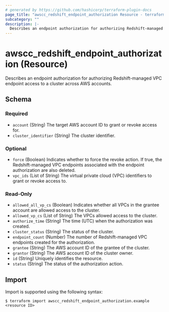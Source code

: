 ```yaml
---
# generated by https://github.com/hashicorp/terraform-plugin-docs
page_title: "awscc_redshift_endpoint_authorization Resource - terraform-provider-awscc"
subcategory: ""
description: |-
  Describes an endpoint authorization for authorizing Redshift-managed VPC endpoint access to a cluster across AWS accounts.
---
```


# awscc_redshift_endpoint_authorization (Resource)

Describes an endpoint authorization for authorizing Redshift-managed VPC endpoint access to a cluster across AWS accounts.



<!-- schema generated by tfplugindocs -->
## Schema

### Required

- `account` (String) The target AWS account ID to grant or revoke access for.
- `cluster_identifier` (String) The cluster identifier.

### Optional

- `force` (Boolean) Indicates whether to force the revoke action. If true, the Redshift-managed VPC endpoints associated with the endpoint authorization are also deleted.
- `vpc_ids` (List of String) The virtual private cloud (VPC) identifiers to grant or revoke access to.

### Read-Only

- `allowed_all_vp_cs` (Boolean) Indicates whether all VPCs in the grantee account are allowed access to the cluster.
- `allowed_vp_cs` (List of String) The VPCs allowed access to the cluster.
- `authorize_time` (String) The time (UTC) when the authorization was created.
- `cluster_status` (String) The status of the cluster.
- `endpoint_count` (Number) The number of Redshift-managed VPC endpoints created for the authorization.
- `grantee` (String) The AWS account ID of the grantee of the cluster.
- `grantor` (String) The AWS account ID of the cluster owner.
- `id` (String) Uniquely identifies the resource.
- `status` (String) The status of the authorization action.

## Import

Import is supported using the following syntax:

```shell
$ terraform import awscc_redshift_endpoint_authorization.example <resource ID>
```
